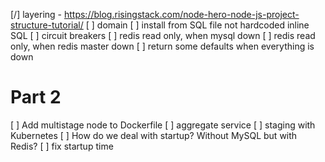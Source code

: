 [/] layering - https://blog.risingstack.com/node-hero-node-js-project-structure-tutorial/
[ ] domain
[ ] install from SQL file not hardcoded inline SQL
[ ] circuit breakers
[ ] redis read only, when mysql down
[ ] redis read only, when redis master down
[ ] return some defaults when everything is down

# Part 2
[ ] Add multistage node to Dockerfile
[ ] aggregate service
[ ] staging with Kubernetes
[ ] How do we deal with startup? Without MySQL but with Redis?
[ ] fix startup time